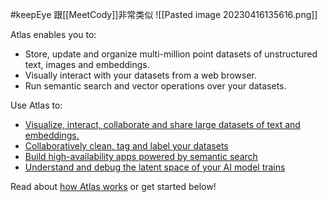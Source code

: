 #keepEye 
跟[[MeetCody]]非常类似
![[Pasted image 20230416135616.png]]

Atlas enables you to:

-   Store, update and organize multi-million point datasets of unstructured text, images and embeddings.
-   Visually interact with your datasets from a web browser.
-   Run semantic search and vector operations over your datasets.

Use Atlas to:

-   [Visualize, interact, collaborate and share large datasets of text and embeddings.](https://docs.nomic.ai/map_your_data.html)
-   [Collaboratively clean, tag and label your datasets](https://docs.nomic.ai/data_cleaning_in_atlas.md)
-   [Build high-availability apps powered by semantic search](https://langchain.readthedocs.io/en/latest/ecosystem/atlas.html)
-   [Understand and debug the latent space of your AI model trains](https://docs.nomic.ai/pytorch_embedding_explorer.html)

Read about [how Atlas works](https://docs.nomic.ai/how_does_atlas_work.html) or get started below!